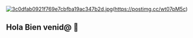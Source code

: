 [![3c0dfab0921f769e7cbfba19ac347b2d.jpg](https://i.postimg.cc/kGYBYVg7/3c0dfab0921f769e7cbfba19ac347b2d.jpg)](https://postimg.cc/PvZXP5D7)(https://postimg.cc/wt07pM5c)
## Hola Bien venid@ 👋

<!--
**Aioncron/Aioncron** is a ✨ _special_ ✨ repository because its `README.md` (this file) appears on your GitHub profile.

Here are some ideas to get you started:

- 🔭 I’m currently working on ...
- 🌱 I’m currently learning ...
- 👯 I’m looking to collaborate on ...
- 🤔 I’m looking for help with ...
- 💬 Ask me about ...
- 📫 How to reach me: ...
- 😄 Pronouns: ...
- ⚡ Fun fact: ...
-->
